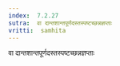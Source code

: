 ```yaml
---
index:  7.2.27
sutra:  वा दान्तशान्तपूर्णदस्तस्पष्टच्छन्नज्ञप्ताः
vritti:  samhita 
---
```


वा दान्तशान्तपूर्णदस्तस्पष्टच्छन्नज्ञप्ताः

